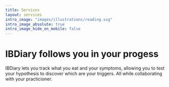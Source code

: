 ```yaml
---
title: Services
layout: services
intro_image: "images/illustrations/reading.svg"
intro_image_absolute: true
intro_image_hide_on_mobile: false
---
```


# IBDiary follows you in your progess

IBDiary lets you track what you eat and your symptoms, allowing you to test your hypothesis to discover which are your triggers. All while collaborating with your practicioner.
